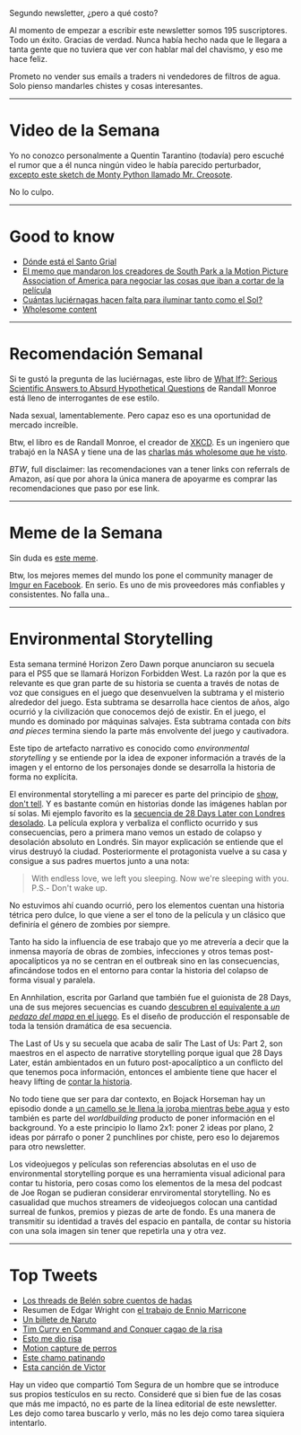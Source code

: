 Segundo newsletter, ¿pero a qué costo?

Al momento de empezar a escribir este newsletter somos 195 suscriptores. Todo un éxito. Gracias de verdad. Nunca había hecho nada que le llegara a tanta gente que no tuviera que ver con hablar mal del chavismo, y eso me hace feliz.

Prometo no vender sus emails a traders ni vendedores de filtros de agua. Solo pienso mandarles chistes y cosas interesantes.

---
# Video de la Semana

Yo no conozco personalmente a Quentin Tarantino (todavía) pero escuché el rumor que a él nunca ningún video le había parecido perturbador, [excepto este sketch de Monty Python llamado Mr. Creosote](https://www.youtube.com/watch?v=GxRnenQYG7I).

No lo culpo.

---
# Good to know

- [Dónde está el Santo Grial](https://academiaplay.es/santo-grial-en-espana-caliz-valencia/)
- [El memo que mandaron los creadores de South Park a la Motion Picture Association of America para negociar las cosas que iban a cortar de la película](https://lettersofnote.com/2009/09/30/p-s-this-is-my-favorite-memo-ever/)
- [Cuántas luciérnagas hacen falta para iluminar tanto como el Sol?](https://what-if.xkcd.com/151/)
- [Wholesome content](http://www.omfgdogs.com)

---

# Recomendación Semanal

Si te gustó la pregunta de las luciérnagas, este libro de [What If?: Serious Scientific Answers to Absurd Hypothetical Questions](https://amzn.to/3ffhP9y) de Randall Monroe está lleno de interrogantes de ese estilo.

Nada sexual, lamentablemente. Pero capaz eso es una oportunidad de mercado increíble.

Btw, el libro es de Randall Monroe, el creador de [XKCD](https://xkcd.com/). Es un ingeniero que trabajó en la NASA y tiene una de las [charlas más wholesome que he visto](https://youtu.be/zJOS0sV2a24).

_BTW_, full disclaimer: las recomendaciones van a tener links con referrals de Amazon, así que por ahora la única manera de apoyarme es comprar las recomendaciones que paso por ese link.

---

# Meme de la Semana

Sin duda es [este meme](https://twitter.com/cris7ian/status/1280024571031281665).

Btw, los mejores memes del mundo los pone el community manager de [Imgur en Facebook](https://www.facebook.com/imgur). En serio. Es uno de mis proveedores más confiables y consistentes. No falla una..

---

# Environmental Storytelling

Esta semana terminé Horizon Zero Dawn porque anunciaron su secuela para el PS5 que se llamará Horizon Forbidden West. La razón por la que es relevante es que gran parte de su historia se cuenta a través de notas de voz que consigues en el juego que desenvuelven la subtrama y el misterio alrededor del juego. Esta subtrama se desarrolla hace cientos de años, algo ocurrió y la civilización que conocemos dejó de existir. En el juego, el mundo es dominado por máquinas salvajes. Esta subtrama contada con _bits and pieces_ termina siendo la parte más envolvente del juego y cautivadora.

Este tipo de artefacto narrativo es conocido como _environmental storytelling_ y se entiende por la idea de exponer información a través de la imagen y el entorno de los personajes donde se desarrolla la historia de forma no explícita.

El environmental storytelling a mi parecer es parte del principio de [show, don't tell](https://en.wikipedia.org/wiki/Show,_don%27t_tell). Y es bastante común en historias donde las imágenes hablan por sí solas. Mi ejemplo favorito es la [secuencia de 28 Days Later con Londres desolado](https://www.youtube.com/watch?v=eCdRFMp8Xwo). La película explora y verbaliza el conflicto ocurrido y sus consecuencias, pero a primera mano vemos un estado de colapso y desolación absoluto en Londrés. Sin mayor explicación se entiende que el virus destruyó la ciudad. Posteriormente el protagonista vuelve a su casa y consigue a sus padres muertos junto a una nota:

>With endless love, we left you sleeping. Now we're sleeping with you.   
P.S.- Don't wake up.

No estuvimos ahí cuando ocurrió, pero los elementos cuentan una historia tétrica pero dulce, lo que viene a ser el tono de la película y un clásico que definiría el género de zombies por siempre.

Tanto ha sido la influencia de ese trabajo que yo me atrevería a decir que la inmensa mayoría de obras de zombies, infecciones y otros temas post-apocalípticos ya no se centran en el outbreak sino en las consecuencias, afincándose todos en el entorno para contar la historia del colapso de forma visual y paralela.

En Annhilation, escrita por Garland que también fue el guionista de 28 Days, una de sus mejores secuencias es cuando [descubren el equivalente a _un pedazo del mapa_ en el juego](https://www.youtube.com/watch?v=VHj96nAjRn0). Es el diseño de producción el responsable de toda la tensión dramática de esa secuencia.

The Last of Us y su secuela que acaba de salir The Last of Us: Part 2, son maestros en el aspecto de narrative storytelling porque igual que 28 Days Later, están ambientados en un futuro post-apocalíptico a un conflicto del que tenemos poca información, entonces el ambiente tiene que hacer el heavy lifting de [contar la historia](https://twitter.com/johnsweeney2147/status/1277953351930396677).

No todo tiene que ser para dar contexto, en Bojack Horseman hay un episodio donde a [un camello se le llena la joroba mientras bebe agua](https://i.redd.it/gsvuh4n55zk11.png) y esto también es parte del _worldbuilding_ producto de poner información en el background. Yo a este principio lo llamo 2x1: poner 2 ideas por plano, 2 ideas por párrafo o poner 2 punchlines por chiste, pero eso lo dejaremos para otro newsletter.

Los videojuegos y películas son referencias absolutas en el uso de environmental storytelling porque es una herramienta visual adicional para contar tu historia, pero cosas como los elementos de la mesa del podcast de Joe Rogan se pudieran considerar enrviromental storytelling. No es casualidad que muchos streamers de videojuegos colocan una cantidad surreal de funkos, premios y piezas de arte de fondo. Es una manera de transmitir su identidad a través del espacio en pantalla, de contar su historia con una sola imagen sin tener que repetirla una y otra vez.

---

# Top Tweets

- [Los threads de Belén sobre cuentos de hadas](https://twitter.com/Bamtheory/status/1275477160384397314)
- Resumen de Edgar Wright con [el trabajo de Ennio Marricone](https://twitter.com/edgarwright/status/1280040327529877505)
- [Un billete de Naruto](https://twitter.com/TokyoSage/status/1279489466802069504)
- [Tim Curry en Command and Conquer cagao de la risa](https://twitter.com/JonathanBarkan/status/1279653035535470597)
- [Esto me dio risa](https://twitter.com/bertieglbrt/status/1279783477551005699)
- [Motion capture de perros](https://twitter.com/Jeremy_Yates/status/1281051423866847234)
- [Este chamo patinando](https://twitter.com/Hehe_TV/status/1280624866144800771)
- [Esta canción de Victor](https://twitter.com/vicmcfly/status/1280664015459569664)

Hay un video que compartió Tom Segura de un hombre que se introduce sus propios testículos en su recto. Consideré que si bien fue de las cosas que más me impactó, no es parte de la línea editorial de este newsletter. Les dejo como tarea buscarlo y verlo, más no les dejo como tarea siquiera intentarlo.
